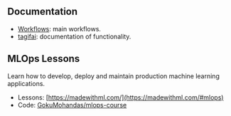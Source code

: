 ## Documentation

- [Workflows](tagifai/main.md): main workflows.
- [tagifai](tagifai/data.md): documentation of functionality.

## MLOps Lessons

Learn how to develop, deploy and maintain production machine learning applications.

- Lessons: [https://madewithml.com/](https://madewithml.com/#mlops)
- Code: [GokuMohandas/mlops-course](https://github.com/GokuMohandas/mlops-course)
